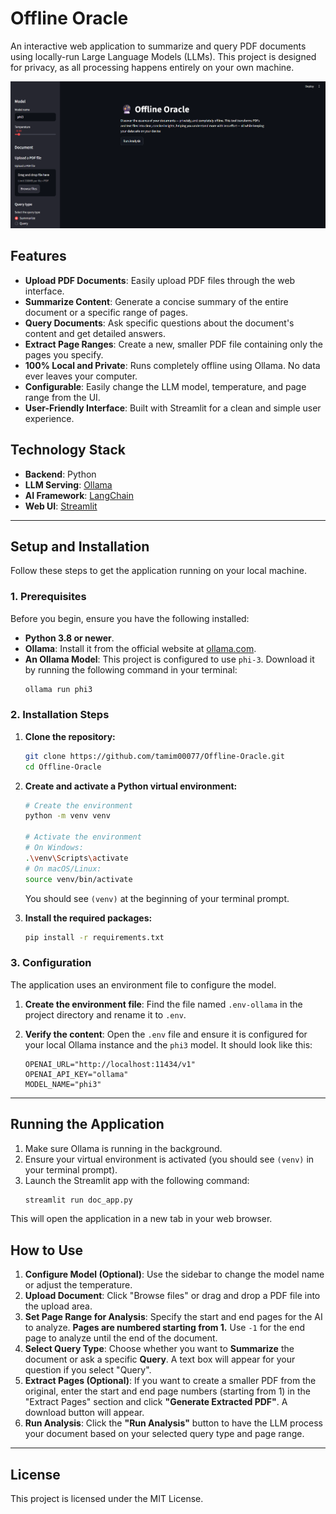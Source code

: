 # Offline Oracle

An interactive web application to summarize and query PDF documents using locally-run Large Language Models (LLMs). This project is designed for privacy, as all processing happens entirely on your own machine.

![Application Screenshot](screenshot.png)
## Features

- **Upload PDF Documents**: Easily upload PDF files through the web interface.
- **Summarize Content**: Generate a concise summary of the entire document or a specific range of pages.
- **Query Documents**: Ask specific questions about the document's content and get detailed answers.
- **Extract Page Ranges**: Create a new, smaller PDF file containing only the pages you specify.
- **100% Local and Private**: Runs completely offline using Ollama. No data ever leaves your computer.
- **Configurable**: Easily change the LLM model, temperature, and page range from the UI.
- **User-Friendly Interface**: Built with Streamlit for a clean and simple user experience.

## Technology Stack

- **Backend**: Python
- **LLM Serving**: [Ollama](https://ollama.com/)
- **AI Framework**: [LangChain](https://www.langchain.com/)
- **Web UI**: [Streamlit](https://streamlit.io/)

---

## Setup and Installation

Follow these steps to get the application running on your local machine.

### 1. Prerequisites

Before you begin, ensure you have the following installed:
- **Python 3.8 or newer**.
- **Ollama**: Install it from the official website at [ollama.com](https://ollama.com/).
- **An Ollama Model**: This project is configured to use `phi-3`. Download it by running the following command in your terminal:
  ```bash
  ollama run phi3
  ```

### 2. Installation Steps

1.  **Clone the repository:**
    ```bash
    git clone https://github.com/tamim00077/Offline-Oracle.git
    cd Offline-Oracle
    ```

2.  **Create and activate a Python virtual environment:**
    ```bash
    # Create the environment
    python -m venv venv

    # Activate the environment
    # On Windows:
    .\venv\Scripts\activate
    # On macOS/Linux:
    source venv/bin/activate
    ```
    You should see `(venv)` at the beginning of your terminal prompt.

3.  **Install the required packages:**
    ```bash
    pip install -r requirements.txt
    ```

### 3. Configuration

The application uses an environment file to configure the model.

1.  **Create the environment file**: Find the file named `.env-ollama` in the project directory and rename it to `.env`.

2.  **Verify the content**: Open the `.env` file and ensure it is configured for your local Ollama instance and the `phi3` model. It should look like this:
    ```
    OPENAI_URL="http://localhost:11434/v1"
    OPENAI_API_KEY="ollama"
    MODEL_NAME="phi3"
    ```

---

## Running the Application

1.  Make sure Ollama is running in the background.
2.  Ensure your virtual environment is activated (you should see `(venv)` in your terminal prompt).
3.  Launch the Streamlit app with the following command:
    ```bash
    streamlit run doc_app.py
    ```
This will open the application in a new tab in your web browser.

## How to Use

1.  **Configure Model (Optional)**: Use the sidebar to change the model name or adjust the temperature.
2.  **Upload Document**: Click "Browse files" or drag and drop a PDF file into the upload area.
3.  **Set Page Range for Analysis**: Specify the start and end pages for the AI to analyze. **Pages are numbered starting from 1.** Use `-1` for the end page to analyze until the end of the document.
4.  **Select Query Type**: Choose whether you want to **Summarize** the document or ask a specific **Query**. A text box will appear for your question if you select "Query".
5.  **Extract Pages (Optional)**: If you want to create a smaller PDF from the original, enter the start and end page numbers (starting from 1) in the "Extract Pages" section and click **"Generate Extracted PDF"**. A download button will appear.
6.  **Run Analysis**: Click the **"Run Analysis"** button to have the LLM process your document based on your selected query type and page range.

---

## License

This project is licensed under the MIT License.
